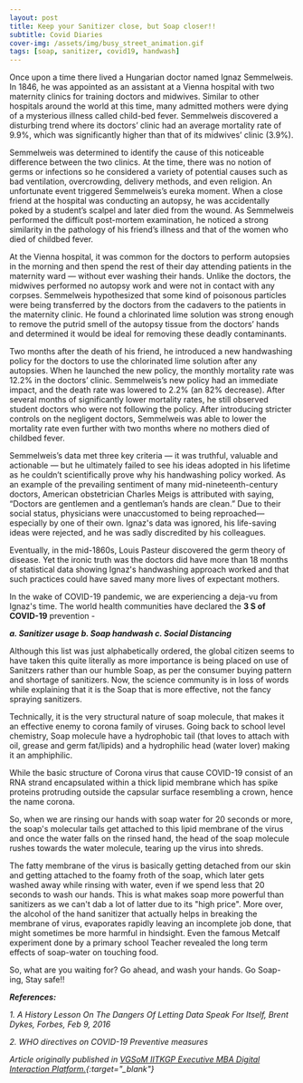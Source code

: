 ```yaml
---
layout: post
title: Keep your Sanitizer close, but Soap closer!!
subtitle: Covid Diaries
cover-img: /assets/img/busy_street_animation.gif
tags: [soap, sanitizer, covid19, handwash]
---
```


Once upon a time there lived a Hungarian doctor named Ignaz Semmelweis. In 1846, he was appointed as an assistant at a Vienna hospital with two maternity clinics for training doctors and midwives. Similar to other hospitals around the world at this time, many admitted mothers were dying of a mysterious illness called child-bed fever. Semmelweis discovered a disturbing trend where its doctors’ clinic had an average mortality rate of 9.9%, which was significantly higher than that of its midwives’ clinic (3.9%).

Semmelweis was determined to identify the cause of this noticeable difference between the two clinics. At the time, there was no notion of germs or infections so he considered a variety of potential causes such as bad ventilation, overcrowding, delivery methods, and even religion. An unfortunate event triggered Semmelweis’s eureka moment. When a close friend at the hospital was conducting an autopsy, he was accidentally poked by a student’s scalpel and later died from the wound. As Semmelweis performed the difficult post-mortem examination, he noticed a strong similarity in the pathology of his friend’s illness and that of the women who died of childbed fever.

At the Vienna hospital, it was common for the doctors to perform autopsies in the morning and then spend the rest of their day attending patients in the maternity ward — without ever washing their hands. Unlike the doctors, the midwives performed no autopsy work and were not in contact with any corpses. Semmelweis hypothesized that some kind of poisonous particles were being transferred by the doctors from the cadavers to the patients in the maternity clinic. He found a chlorinated lime solution was strong enough to remove the putrid smell of the autopsy tissue from the doctors’ hands and determined it would be ideal for removing these deadly contaminants.

Two months after the death of his friend, he introduced a new handwashing policy for the doctors to use the chlorinated lime solution after any autopsies. When he launched the new policy, the monthly mortality rate was 12.2% in the doctors’ clinic. Semmelweis’s new policy had an immediate impact, and the death rate was lowered to 2.2% (an 82% decrease). After several months of significantly lower mortality rates, he still observed student doctors who were not following the policy. After introducing stricter controls on the negligent doctors, Semmelweis was able to lower the mortality rate even further with two months where no mothers died of childbed fever.

Semmelweis’s data met three key criteria — it was truthful, valuable and actionable — but he ultimately failed to see his ideas adopted in his lifetime as he couldn’t scientifically prove why his handwashing policy worked. As an example of the prevailing sentiment of many mid-nineteenth-century doctors, American obstetrician Charles Meigs is attributed with saying, “Doctors are gentlemen and a gentleman’s hands are clean.” Due to their social status, physicians were unaccustomed to being reproached—especially by one of their own. Ignaz's data was ignored, his life-saving ideas were rejected, and he was sadly discredited by his colleagues.

Eventually, in the mid-1860s, Louis Pasteur discovered the germ theory of disease. Yet the ironic truth was the doctors did have more than 18 months of statistical data showing Ignaz's handwashing approach worked and that such practices could have saved many more lives of expectant mothers.

In the wake of COVID-19 pandemic, we are experiencing a deja-vu from Ignaz's time. The world health communities have declared the **3 S of COVID-19** prevention -  

***a. Sanitizer usage b. Soap handwash c. Social Distancing***

Although this list was just alphabetically ordered, the global citizen seems to have taken this quite literally as more importance is being placed on use of Sanitzers rather than our humble Soap, as per the consumer buying pattern and shortage of sanitizers. Now, the science community is in loss of words while explaining that it is the Soap that is more effective, not the fancy spraying sanitizers.

Technically, it is the very structural nature of soap molecule, that makes it an effective enemy to corona family of viruses. Going back to school level chemistry, Soap molecule have a hydrophobic tail (that loves to attach with oil, grease and germ fat/lipids) and a hydrophilic head (water lover) making it an amphiphilic.

While the basic structure of Corona virus that cause COVID-19 consist of an RNA strand encapsulated within a thick lipid membrane which has spike proteins protruding outside the capsular surface resembling a crown, hence the name corona.

So, when we are rinsing our hands with soap water for 20 seconds or more, the soap's molecular tails get attached to this lipid membrane of the virus and once the water falls on the rinsed hand, the head of the soap molecule rushes towards the water molecule, tearing up the virus into shreds.

The fatty membrane of the virus is basically getting detached from our skin and getting attached to the foamy froth of the soap, which later gets washed away while rinsing with water, even if we spend less that 20 seconds to wash our hands. This is what makes soap more powerful than sanitizers as we can't dab a lot of latter due to its "high price". More over, the alcohol of the hand sanitizer that actually helps in breaking the membrane of virus, evaporates rapidly leaving an incomplete job done, that might sometimes be more harmful in hindsight. Even the famous Metcalf experiment done by a primary school Teacher revealed the long term effects of soap-water on touching food.

So, what are you waiting for? Go ahead, and wash your hands. Go Soap-ing, Stay safe!!

***References:***

*1. A History Lesson On The Dangers Of Letting Data Speak For Itself, Brent Dykes, Forbes, Feb 9, 2016*

*2. WHO directives on COVID-19 Preventive measures*

*Article originally published in [ VGSoM IITKGP Executive MBA Digital Interaction Platform.](https://www.linkedin.com/pulse/keep-your-sanitizer-close-soap-closer-vgsom-iitkgp-executive-mba?articleId=6644457067644063744){:target="_blank"}*
